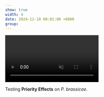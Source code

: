```yaml
---
show: true
width: 4
date: 2024-12-10 00:01:00 +0800
group:
---
```

<div>
  <video autoplay loop muted playsinline class="w-100 rounded">
  <source src="assets/video/Pieris_small.mp4" type="video/mp4">
  Your browser does not support the video tag.
</video>
  <div class="card-body">
    <p class="card-text">
      Testing <strong>Priority Effects</strong> on <i>P. brassicae</i>.
    </p>
     </div>
</div>
